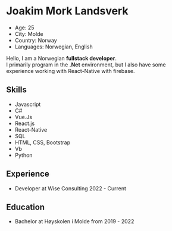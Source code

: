 # Joakim Mork Landsverk
- Age: 25
- City: Molde
- Country: Norway
- Languages: Norwegian, English

Hello, I am a Norwegian **fullstack developer**. <br/>
I primarily program in the **.Net** environment, but I also have some experience working with React-Native with firebase.


## Skills
- Javascript
- C#
- Vue.Js
- React.js
- React-Native
- SQL
- HTML, CSS, Bootstrap
- Vb
- Python

## Experience
- Developer at Wise Consulting 2022 - Current
## Education
- Bachelor at Høyskolen i Molde from 2019 - 2022
